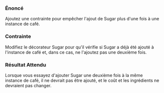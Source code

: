 ### Énoncé

Ajoutez une contrainte pour empêcher l'ajout de Sugar plus d'une fois à une instance de café.

### Contrainte

Modifiez le décorateur Sugar pour qu'il vérifie si Sugar a déjà été ajouté à l'instance de café et, dans ce cas, ne l'ajoutez pas une deuxième fois.

### Résultat Attendu

Lorsque vous essayez d'ajouter Sugar une deuxième fois à la même instance de café, il ne devrait pas être ajouté, et le coût et les ingrédients ne devraient pas changer.